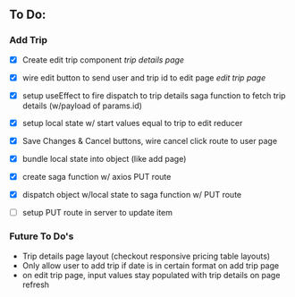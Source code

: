 ## To Do:

### Add Trip
- [x] Create edit trip component
*trip details page*
- [x] wire edit button to send user and trip id to edit page
*edit trip page*
- [x] setup useEffect to fire dispatch to trip details saga function to fetch trip details (w/payload of params.id)
- [x] setup local state w/ start values equal to trip to edit reducer
- [x] Save Changes & Cancel buttons, wire cancel click route to user page
- [x] bundle local state into object (like add page)
- [x] create saga function w/ axios PUT route
- [x] dispatch object w/local state to saga function w/ PUT route
- [ ] setup PUT route in server to update item



### Future To Do's
- Trip details page layout (checkout responsive pricing table layouts)
- Only allow user to add trip if date is in certain format on add trip page
- on edit trip page, input values stay populated with trip details on page refresh





